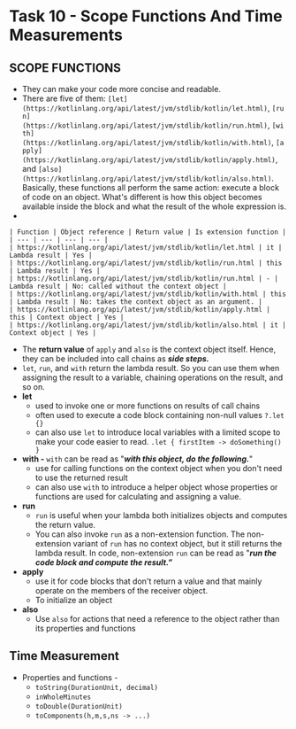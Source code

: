 # Task 10 - Scope Functions And Time Measurements

## **SCOPE FUNCTIONS**

- They can make your code more concise and readable.
- There are five of them: `[let](https://kotlinlang.org/api/latest/jvm/stdlib/kotlin/let.html)`, `[run](https://kotlinlang.org/api/latest/jvm/stdlib/kotlin/run.html)`, `[with](https://kotlinlang.org/api/latest/jvm/stdlib/kotlin/with.html)`, `[apply](https://kotlinlang.org/api/latest/jvm/stdlib/kotlin/apply.html)`, and `[also](https://kotlinlang.org/api/latest/jvm/stdlib/kotlin/also.html)`. Basically, these functions all perform the same action: execute a block of code on an object. What's different is how this object becomes available inside the block and what the result of the whole expression is.
-


    | Function | Object reference | Return value | Is extension function |
    | --- | --- | --- | --- |
    | https://kotlinlang.org/api/latest/jvm/stdlib/kotlin/let.html | it | Lambda result | Yes |
    | https://kotlinlang.org/api/latest/jvm/stdlib/kotlin/run.html | this | Lambda result | Yes |
    | https://kotlinlang.org/api/latest/jvm/stdlib/kotlin/run.html | - | Lambda result | No: called without the context object |
    | https://kotlinlang.org/api/latest/jvm/stdlib/kotlin/with.html | this | Lambda result | No: takes the context object as an argument. |
    | https://kotlinlang.org/api/latest/jvm/stdlib/kotlin/apply.html | this | Context object | Yes |
    | https://kotlinlang.org/api/latest/jvm/stdlib/kotlin/also.html | it | Context object | Yes |
- The **return value** of `apply` and `also` is the context object itself. Hence, they can be included into call chains as ***side steps.***
- `let`, `run`, and `with` return the lambda result. So you can use them when assigning the result to a variable, chaining operations on the result, and so on.
- **let**
    - used to invoke one or more functions on results of call chains
    - often used to execute a code block containing non-null values `?.let {}`
    - can also use `let` to introduce local variables with a limited scope to make your code easier to read. `.let { firstItem -> doSomething() }`
- **with -** `with` can be read as "***with this object, do the following.***"
    - use for calling functions on the context object when you don't need to use the returned result
    - can also use `with` to introduce a helper object whose properties or functions are used for calculating and assigning a value.
- **run**
    - `run` is useful when your lambda both initializes objects and computes the return value.
    - You can also invoke `run` as a non-extension function. The non-extension variant of `run` has no context object, but it still returns the lambda result. In code, non-extension `run` can be read as "***run the code block and compute the result.”***
- **apply**
    - use it for code blocks that don't return a value and that mainly operate on the members of the receiver object.
    - To initialize an object
- **also**
    - Use `also` for actions that need a reference to the object rather than its properties and functions

## Time Measurement

- Properties and functions -
    - `toString(DurationUnit, decimal)`
    - `inWholeMinutes`
    - `toDouble(DurationUnit)`
    - `toComponents(h,m,s,ns -> ...)`